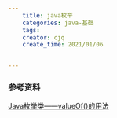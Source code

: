 ```yaml
---
    title: java枚举
    categories: java-基础
    tags:
    creator: cjq
    create_time: 2021/01/06


---
```


### 参考资料

[Java枚举类——valueOf()的用法](https://blog.csdn.net/m0_43401436/article/details/104130410)

